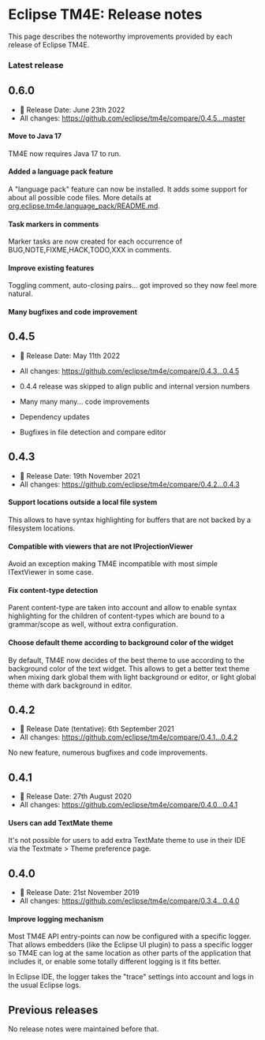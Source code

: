 # Eclipse TM4E: Release notes

This page describes the noteworthy improvements provided by each release of Eclipse TM4E.

### Latest release

## 0.6.0

* 📅 Release Date: June 23th 2022
* All changes: https://github.com/eclipse/tm4e/compare/0.4.5...master

#### Move to Java 17

TM4E now requires Java 17 to run.

#### Added a language pack feature

A "language pack" feature can now be installed. It adds some support for about all possible code files. More details at [org.eclipse.tm4e.language_pack/README.md](org.eclipse.tm4e.language_pack/README.md).

#### Task markers in comments

Marker tasks are now created for each occurrence of BUG,NOTE,FIXME,HACK,TODO,XXX in comments.

#### Improve existing features

Toggling comment, auto-closing pairs... got improved so they now feel more natural.

#### Many bugfixes and code improvement


## 0.4.5

* 📅 Release Date: May 11th 2022
* All changes: https://github.com/eclipse/tm4e/compare/0.4.3...0.4.5
* 0.4.4 release was skipped to align public and internal version numbers


* Many many many... code improvements
* Dependency updates
* Bugfixes in file detection and compare editor

## 0.4.3

* 📅 Release Date: 19th November 2021
* All changes: https://github.com/eclipse/tm4e/compare/0.4.2...0.4.3

#### Support locations outside a local file system

This allows to have syntax highlighting for buffers that are not backed by a filesystem locations.

#### Compatible with viewers that are not IProjectionViewer

Avoid an exception making TM4E incompatible with most simple ITextViewer in some case.

#### Fix content-type detection

Parent content-type are taken into account and allow to enable syntax highlighting for the children of content-types which are bound to a grammar/scope as well, without extra configuration.

#### Choose default theme according to background color of the widget

By default, TM4E now decides of the best theme to use according to the background color of the text widget. This allows to get a better text theme when mixing dark global them with light background or editor, or light global theme with dark background in editor.


## 0.4.2

* 📅 Release Date (tentative): 6th September 2021
* All changes: https://github.com/eclipse/tm4e/compare/0.4.1...0.4.2

No new feature, numerous bugfixes and code improvements.

## 0.4.1

* 📅 Release Date: 27th August 2020
* All changes: https://github.com/eclipse/tm4e/compare/0.4.0...0.4.1

#### Users can add TextMate theme

It's not possible for users to add extra TextMate theme to use in their IDE via the Textmate > Theme preference page.

## 0.4.0

* 📅 Release Date: 21st November 2019
* All changes: https://github.com/eclipse/tm4e/compare/0.3.4...0.4.0

#### Improve logging mechanism

Most TM4E API entry-points can now be configured with a specific logger. That allows embedders (like the Eclipse UI plugin) to pass a specific logger so TM4E can log at the same location as other parts of the application that includes it, or enable some totally different logging is it fits better.

In Eclipse IDE, the logger takes the "trace" settings into account and logs in the usual Eclipse logs.

## Previous releases

No release notes were maintained before that.

